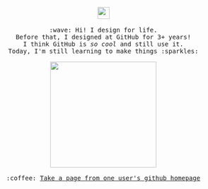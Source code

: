 <p align="center">
  <img src="https://user-images.githubusercontent.com/5679180/79618120-0daffb80-80be-11ea-819e-d2b0fa904d07.gif" width="27px">
  <br><br>
  <samp>
    :wave: Hi! I design for life.
    <br>Before that, I designed at GitHub for 3+ years!
      <br>I think GitHub is <em>so cool</em> and still use it.
    <br>Today, I'm still learning to make things :sparkles:<br><br>
    <img src="https://i.imgur.com/kdKhgx6.gif" width="240px" align="center">
    <br><br>:coffee: <a href="https://twitter.com/pifafu">Take a page from one user's github homepage</a>
  </samp>
</p>

